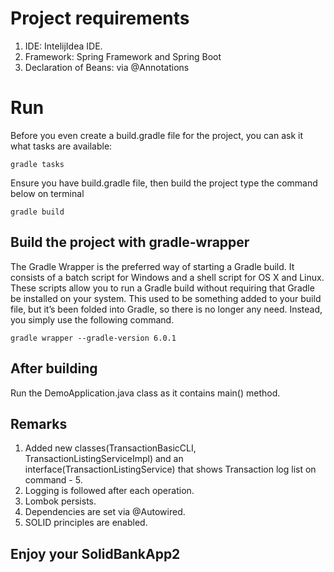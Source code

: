 # Project requirements
1. IDE: IntelijIdea IDE.
2. Framework: Spring Framework and Spring Boot
3. Declaration of Beans: via @Annotations

# Run
Before you even create a build.gradle file for the project, you can ask it what tasks are available:
```
gradle tasks
```
Ensure you have build.gradle file, then build the project type the command below on terminal
```
gradle build
```
## Build the project with gradle-wrapper
The Gradle Wrapper is the preferred way of starting a Gradle build. It consists of a batch script for Windows and a shell script for OS X and Linux.
These scripts allow you to run a Gradle build without requiring that Gradle be installed on your system. 
This used to be something added to your build file, 
but it’s been folded into Gradle, so there is no longer any need. Instead, you simply use the following command.
```
gradle wrapper --gradle-version 6.0.1
```
## After building
Run the DemoApplication.java class as it contains main() method.

## Remarks
1. Added new classes(TransactionBasicCLI, TransactionListingServiceImpl) and an interface(TransactionListingService) that shows Transaction log list on command - 5.
2. Logging is followed after each operation.
3. Lombok persists.
4. Dependencies are set via @Autowired.
5. SOLID principles are enabled.

## Enjoy your SolidBankApp2
